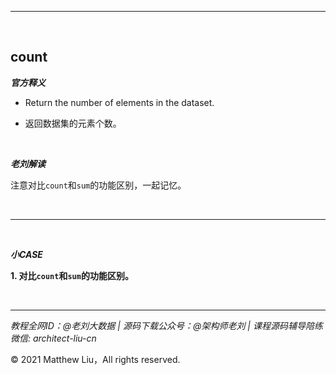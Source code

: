 

---

<br>

## count

**_官方释义_**

- Return the number of elements in the dataset.

<div class="hint">

- 返回数据集的元素个数。

</div>

<br>

**_老刘解读_**

注意对比`count`和`sum`的功能区别，一起记忆。

<br>

---

<br>

**_小CASE_**

**1. 对比`count`和`sum`的功能区别。**

<br>

---

_教程全网ID：@老刘大数据 | 源码下载公众号：@架构师老刘 | 课程源码辅导陪练微信: architect-liu-cn_

© 2021 Matthew Liu，All rights reserved. 